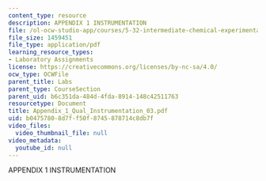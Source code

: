 ```yaml
---
content_type: resource
description: APPENDIX 1 INSTRUMENTATION
file: /ol-ocw-studio-app/courses/5-32-intermediate-chemical-experimentation-spring-2003/b04757808d7ff50f8745878714c8db7f_Appendix_1_Qual_Instrumentation_03.pdf
file_size: 1459451
file_type: application/pdf
learning_resource_types:
- Laboratory Assignments
license: https://creativecommons.org/licenses/by-nc-sa/4.0/
ocw_type: OCWFile
parent_title: Labs
parent_type: CourseSection
parent_uid: b6c351da-484d-4fda-8914-148c42511763
resourcetype: Document
title: Appendix_1_Qual_Instrumentation_03.pdf
uid: b0475780-8d7f-f50f-8745-878714c8db7f
video_files:
  video_thumbnail_file: null
video_metadata:
  youtube_id: null
---
```

APPENDIX 1 INSTRUMENTATION